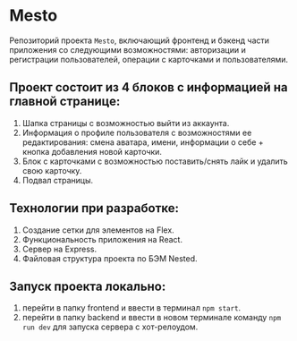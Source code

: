 # Mesto
Репозиторий проекта `Mesto`, включающий фронтенд и бэкенд части приложения со следующими возможностями: авторизации и регистрации пользователей, операции с карточками и пользователями.

<!-- Ip: 178.154.252.142 -->

[comment]: <> (https://nox-mesto.nomoredomains.monster/)

## Проект состоит из 4 блоков с информацией на главной странице:
1. Шапка страницы с возможностью выйти из аккаунта.
2. Информация о профиле пользователя с возможностями ее редактирования: 
смена аватара, имени, информации о себе + кнопка добавления новой карточки.
3. Блок с карточками с возможностью поставить/снять лайк и удалить свою карточку.
4. Подвал страницы.

## Технологии при разработке:
1. Создание сетки для элементов на Flex.
2. Функциональность приложения на React.
3. Сервер на Express.
4. Файловая структура проекта по БЭМ Nested.

## Запуск проекта локально:
1. перейти в папку frontend и ввести в терминал `npm start`.
2. перейти в папку backend и ввести в новом терминале команду `npm run dev` для запуска сервера с хот-релоудом.
